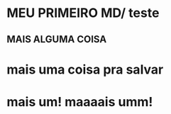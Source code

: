 # MEU PRIMEIRO MD/ teste

## MAIS ALGUMA COISA

# mais uma coisa pra salvar

# mais um! maaaais umm!